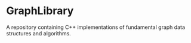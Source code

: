 # GraphLibrary
A repository containing C++ implementations of fundamental graph data structures and algorithms.
